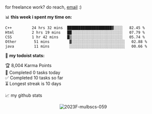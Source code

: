 for freelance work? do reach, [email](mailto:matifnasir83@gmail.com) :)

📊 **this week i spent my time on:**
<!--START_SECTION:waka-->

```txt
C++         24 hrs 32 mins  ████████████████████▓░░░░   82.45 %
Html        2 hrs 19 mins   ██░░░░░░░░░░░░░░░░░░░░░░░   07.79 %
CSS         1 hr 42 mins    █▒░░░░░░░░░░░░░░░░░░░░░░░   05.74 %
Other        51 mins         ▓░░░░░░░░░░░░░░░░░░░░░░░░   02.88 %
java         11 mins         ░░░░░░░░░░░░░░░░░░░░░░░░░   00.66 %
```

<!--END_SECTION:waka-->



🚧 **my todoist stats:**
<!-- TODO-IST:START -->
🏆  8,004 Karma Points           
🌸  Completed 0 tasks today           
✅  Completed 10 tasks so far           
⏳  Longest streak is 10 days
<!-- TODO-IST:END -->


📈 my github stats

<p align="center"> <img src="https://github-readme-stats.vercel.app/api?username=2023F-mulbscs-059&show_icons=true&theme=gotham" alt="2023F-mulbscs-059" />


